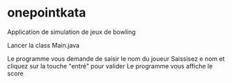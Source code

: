 # onepointkata

Application de simulation de jeux de bowling

Lancer la class Main.java

Le programme vous demande de saisir le nom du joueur
Saissisez e nom et cliquez sur la touche "entré" pour valider
Le programme vous affiche le score
